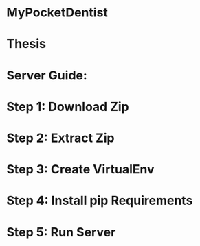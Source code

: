 # MyPocketDentist
# Thesis
# Server Guide:
# Step 1: Download Zip
# Step 2: Extract Zip
# Step 3: Create VirtualEnv
# Step 4: Install pip Requirements
# Step 5: Run Server
